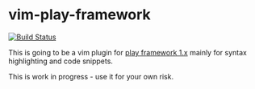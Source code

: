 # vim-play-framework

[![Build Status](https://travis-ci.org/thomd/vim-play-framework.png)](https://travis-ci.org/thomd/vim-play-framework)

This is going to be a vim plugin for [play framework 1.x](https://github.com/playframework/play1) mainly for syntax highlighting and code snippets.

This is work in progress - use it for your own risk.
